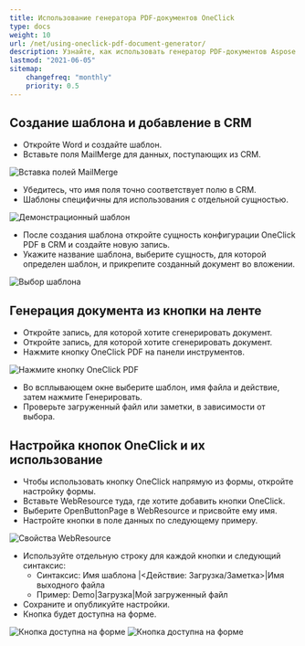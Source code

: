 ```yaml
---
title: Использование генератора PDF-документов OneClick
type: docs
weight: 10
url: /net/using-oneclick-pdf-document-generator/
description: Узнайте, как использовать генератор PDF-документов Aspose.PDF OneClick в Microsoft Dynamics
lastmod: "2021-06-05"
sitemap:
    changefreq: "monthly"
    priority: 0.5
---
```


## Создание шаблона и добавление в CRM

- Откройте Word и создайте шаблон.
- Вставьте поля MailMerge для данных, поступающих из CRM.

![Вставка полей MailMerge](using-oneclick-pdf-document-generator_1.png)

- Убедитесь, что имя поля точно соответствует полю в CRM.
- Шаблоны специфичны для использования с отдельной сущностью.

![Демонстрационный шаблон](using-oneclick-pdf-document-generator_2.png)

- После создания шаблона откройте сущность конфигурации OneClick PDF в CRM и создайте новую запись.
- Укажите название шаблона, выберите сущность, для которой определен шаблон, и прикрепите созданный документ во вложении.

![Выбор шаблона](using-oneclick-pdf-document-generator_3.png)

## Генерация документа из кнопки на ленте

- Откройте запись, для которой хотите сгенерировать документ.
- Откройте запись, для которой хотите сгенерировать документ.
- Нажмите кнопку OneClick PDF на панели инструментов.

![Нажмите кнопку OneClick PDF](using-oneclick-pdf-document-generator_4.png)

- Во всплывающем окне выберите шаблон, имя файла и действие, затем нажмите Генерировать.
- Проверьте загруженный файл или заметки, в зависимости от выбора.

## Настройка кнопок OneClick и их использование

- Чтобы использовать кнопку OneClick напрямую из формы, откройте настройку формы.
- Вставьте WebResource туда, где хотите добавить кнопки OneClick.
- Выберите OpenButtonPage в WebResource и присвойте ему имя.
- Настройте кнопки в поле данных по следующему примеру.

![Свойства WebResource](using-oneclick-pdf-document-generator_5.png)

- Используйте отдельную строку для каждой кнопки и следующий синтаксис:
  - Синтаксис: Имя шаблона |<Действие: Загрузка/Заметка>|Имя выходного файла
  - Пример: Demo|Загрузка|Мой загруженный файл
- Сохраните и опубликуйте настройки.
- Кнопка будет доступна на форме.

![Кнопка доступна на форме](using-oneclick-pdf-document-generator_6.png)
![Кнопка доступна на форме](using-oneclick-pdf-document-generator_6.png)
